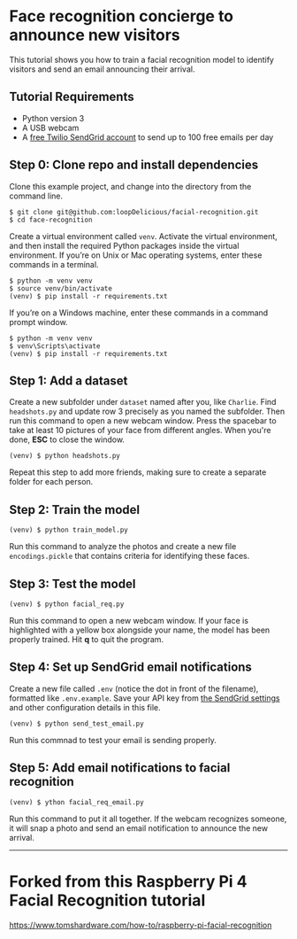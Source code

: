 
# Face recognition concierge to announce new visitors
This tutorial shows you how to train a facial recognition model to identify visitors and send an email announcing their arrival.

## Tutorial Requirements
- Python version 3
- A USB webcam
- A [free Twilio SendGrid account](https://signup.sendgrid.com/) to send up to 100 free emails per day

## Step 0: Clone repo and install dependencies
Clone this example project, and change into the directory from the command line.

    $ git clone git@github.com:loopDelicious/facial-recognition.git
    $ cd face-recognition

Create a virtual environment called `venv`. Activate the virtual environment, and then install the required Python packages inside the virtual environment. If you’re on Unix or Mac operating systems, enter these commands in a terminal.

    $ python -m venv venv
    $ source venv/bin/activate
    (venv) $ pip install -r requirements.txt

If you’re on a Windows machine, enter these commands in a command prompt window.

    $ python -m venv venv
    $ venv\Scripts\activate
    (venv) $ pip install -r requirements.txt

## Step 1: Add a dataset
Create a new subfolder under `dataset` named after you, like `Charlie`. Find `headshots.py` and update row 3 precisely as you named the subfolder. Then run this command to open a new webcam window. Press the spacebar to take at least 10 pictures of your face from different angles. When you're done, **ESC** to close the window.

    (venv) $ python headshots.py

Repeat this step to add more friends, making sure to create a separate folder for each person.

## Step 2: Train the model

    (venv) $ python train_model.py

Run this command to analyze the photos and create a new file `encodings.pickle` that contains criteria for identifying these faces.

## Step 3: Test the model

    (venv) $ python facial_req.py

Run this command to open a new webcam window. If your face is highlighted with a yellow box alongside your name, the model has been properly trained. Hit **q** to quit the program.

## Step 4: Set up SendGrid email notifications
Create a new file called `.env` (notice the dot in front of the filename), formatted like `.env.example`. Save your API key from [the SendGrid settings](https://app.sendgrid.com/settings/api_keys) and other configuration details in this file.

    (venv) $ python send_test_email.py

Run this commnad to test your email is sending properly.

## Step 5: Add email notifications to facial recognition

    (venv) $ ython facial_req_email.py

Run this command to put it all together. If the webcam recognizes someone, it will snap a photo and send an email notification to announce the new arrival. 

---
# Forked from this Raspberry Pi 4 Facial Recognition tutorial
https://www.tomshardware.com/how-to/raspberry-pi-facial-recognition
